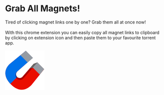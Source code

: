# Grab All Magnets!

Tired of clicking magnet links one by one? Grab them all at once now! <br><br>
With this chrome extension you can easily copy all magnet links to clipboard by clicking on extension icon and then paste them to your favourite torrent app.<br><br>
<img src="icon128.png" alt="magnet icon">

